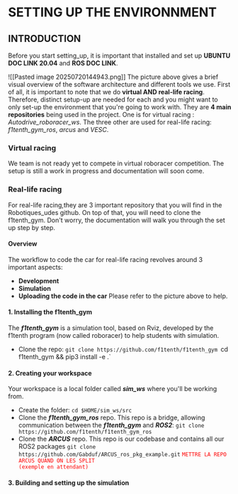 # SETTING UP THE ENVIRONNMENT
## INTRODUCTION
Before you start setting_up, it is important that installed and set up **UBUNTU DOC LINK 20.04** and **ROS DOC LINK**. 

![[Pasted image 20250720144943.png]]
The picture above gives a brief visual overview of the software architecture and different tools we use.
First of all, it is important to note that we do **virtual AND real-life racing**. Therefore, distinct setup-up are needed for each and you might want to only set-up the environment that you're going to work with.
They are **4 main repositories** being used in the project. One is for virtual racing : *Autodrive_roboracer_ws*. The three other are used for real-life racing: *f1tenth_gym_ros*, *arcus* and *VESC*.

### Virtual racing
We team is not ready yet to compete in virtual roboracer competition. The setup is still a work in progress and documentation will soon come.
### Real-life racing
For real-life racing,they are 3 important repository that you will find in the Robotiques_udes github. On top of that, you will need to clone the f1tenth_gym. Don't worry, the documentation will walk you through the set up step by step.
#### Overview 
The workflow to code the car for real-life racing revolves around 3 important aspects:
- **Development**
- **Simulation**
- **Uploading the code in the car**
Please refer to the picture above to help. 

#### 1. Installing the f1tenth_gym
The ***f1tenth_gym*** is a simulation tool, based on Rviz, developed by the f1tenth program (now called roboracer) to help students with simulation.
- Clone the repo:
	`git clone https://github.com/f1tenth/f1tenth_gym
	`cd f1tenth_gym && pip3 install -e .`

#### 2. Creating your workspace
Your workspace is a local folder called ***sim_ws*** where you'll be working from.
- Create the folder:
	`cd $HOME/sim_ws/src`
- Clone the ***f1tenth_gym_ros*** repo. This repo is a bridge, allowing communication between the ***f1tenth_gym*** and ***ROS2***:
	`git clone https://github.com/f1tenth/f1tenth_gym_ros`
- Clone the ***ARCUS*** repo. This repo is our codebase and contains all our ROS2 packages
	`git clone https://github.com/Gabduf/ARCUS_ros_pkg_example.git`
	<code style="color : red">METTRE LA REPO ARCUS QUAND ON LES SPLIT (exemple en attendant)</code>

#### 3. Building and setting up the simulation

